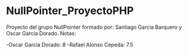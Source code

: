 # NullPointer_ProyectoPHP
Proyecto del grupo NullPointer formado por: Santiago Garcia Barquero y Oscar Garcia Dorado.
Notas:

-Oscar Garcia Dorado: 8
-Rafael Alonso Cepeda: 7.5

